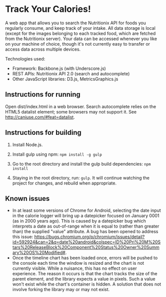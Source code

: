 Track Your Calories!
====================

A web app that allows you to search the Nutritionix API for foods you regularly consume, and keep track of your intake. All data storage is local (except for the images belonging to each tracked food, which are fetched from the Nutritionix server). Your data can be accessed whenever you like on your machine of choice, though it's not currently easy to transfer or access data across multiple devices.

Technologies used:

* Framework: Backbone.js (with Underscore.js)
* REST APIs: Nutritionix API 2.0 (search and autocomplete)
* Other JavaScript libraries: D3.js, MetricsGraphics.js

Instructions for running
-------------------------

Open dist/index.html in a web browser. Search autocomplete relies on the HTML5 datalist element; some browsers may not support it. See http://caniuse.com/#feat=datalist.

Instructions for building
--------------------------

1. Install Node.js.

2. Install gulp using npm: `npm install -g gulp`

3. Go to the root directory and install the gulp build dependencies: `npm install`

4. Staying in the root directory, run: `gulp`. It will continue watching the project for changes, and rebuild when appropriate.

Known issues
------------

* In at least some versions of Chrome for Android, selecting the date input in the calorie logger will bring up a datepicker focused on January 0001 (as in 2000 years ago). This is caused by a datepicker bug which interprets a date as out-of-range when it is equal to (rather than greater than) the supplied "value" attribute. A bug has been opened to address this issue: https://bugs.chromium.org/p/chromium/issues/detail?id=592924&can=2&q=date%20android&colspec=ID%20Pri%20M%20Stars%20ReleaseBlock%20Component%20Status%20Owner%20Summary%20OS%20Modified#.
* Once the timeline chart has been loaded once, errors will be pushed to the console each time the window is resized and the chart is not currently visible. While a nuisance, this has no effect on user experience. The reason it occurs is that the chart tracks the size of the parent element, and the library expects a value in pixels. Such a value won't exist while the chart's container is hidden. A solution that does not involve forking the library may or may not exist.
